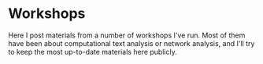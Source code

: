 
# Workshops

Here I post materials from a number of workshops I've run. Most of them have been about computational text analysis or network analysis, and I'll try to keep the most up-to-date materials here publicly.


